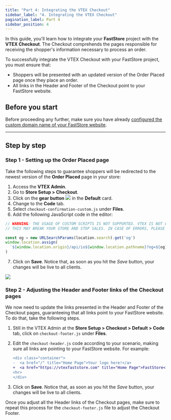 ```yaml
---
title: "Part 4: Integrating the VTEX Checkout"
sidebar_label: "4. Integrating the VTEX Checkout"
pagination_label: Part 4
sidebar_position: 4
---
```


In this guide, you'll learn how to integrate your **FastStore** project with the **VTEX Checkout**. The Checkout comprehends the pages responsible for receiving the shopper's information necessary to process an order.

To successfully integrate the VTEX Checkout with your FastStore project, you must ensure that:

- Shoppers will be presented with an updated version of the Order Placed page once they place an order.
- All links in the Header and Footer of the Checkout point to your FastStore website.

## Before you start

Before proceeding any further, make sure you have already [configured the custom domain name of your FastStore website](/how-to-guides/platform-integration/vtex/hosting-a-faststore-vtex-website).

---

## Step by step

### Step 1 - Setting up the Order Placed page

Take the following steps to guarantee shoppers will be redirected to the newest version of the **Order Placed** page in your store:

1. Access the **VTEX Admin**.
2. Go to **Store Setup > Checkout**.
3. Click on the **gear button** <img class="inline w-8" src="https://vtexhelp.vtexassets.com/assets/docs/src/GearButton___321ecfa4cbfc643280bdb8334dafa486.png"/> in the **Default** card.
4. Change to the **Code** tab.
5. Select `checkout-confirmation-custom.js` under **Files**.
6. Add the following JavaScript code in the editor:

```jsx {4-5} title="checkout-confirmation-custom.js"
// WARNING: THE USAGE OF CUSTOM SCRIPTS IS NOT SUPPORTED. VTEX IS NOT LIABLE FOR ANY DAMAGES THIS MAY CAUSE.
// THIS MAY BREAK YOUR STORE AND STOP SALES. IN CASE OF ERRORS, PLEASE DELETE THE CONTENT OF THIS SCRIPT.

const og = new URLSearchParams(location.search).get('og')
window.location.assign(
  `${window.location.origin}/api/io${window.location.pathname}?og=${og}`
)
```

7. Click on **Save**. Notice that, as soon as you hit the _Save_ button, your changes will be live to all clients.

![](https://vtexhelp.vtexassets.com/assets/docs/src/orderplacedversion___224b9d7a692b85ae1e56eee5744bd511.png)

### Step 2 - Adjusting the Header and Footer links of the Checkout pages

We now need to update the links presented in the Header and Footer of the Checkout pages, guaranteeing that all links point to your FastStore website. To do that, take the following steps.

1. Still in the VTEX Admin at the **Store Setup > Checkout > Default > Code** tab, click on `checkout-footer.js` under **Files**.
2. Edit the `checkout-header.js` code according to your scenario, making sure all links are pointing to your FastStore website. For example:

   ```diff title="checkout-header.js"
   <div class="container">
   -  <a href="/" title="Home Page">Your logo here!</a>
   +  <a href="https://vtexfaststore.com" title="Home Page">FastStore</a>
   <hr>
   </div>
   ```

3. Click on **Save**. Notice that, as soon as you hit the _Save_ button, your changes will be live to all clients.

Once you adjust all the Header links of the Checkout pages, make sure to repeat this process for the `checkout-footer.js` file to adjust the Checkout Footer.
